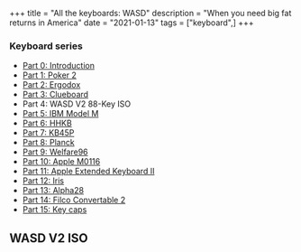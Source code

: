 +++
title = "All the keyboards: WASD"
description = "When you need big fat returns in America"
date = "2021-01-13"
tags = ["keyboard",]
+++

### Keyboard series

* [Part 0: Introduction](/blog/all-the-keyboards-part-0/)
* [Part 1: Poker 2](/blog/all-the-keyboards-poker-2/)
* [Part 2: Ergodox](/blog/all-the-keyboards-ergodox/)
* [Part 3: Clueboard](/blog/all-the-keyboards-clueboard/)
* Part 4: WASD V2 88-Key ISO
* [Part 5: IBM Model M](/blog/all-the-keyboards-ibm-model-m/)
* [Part 6: HHKB](/blog/all-the-keyboards-hhkb/)
* [Part 7: KB45P](/blog/all-the-keyboards-kb45p/)
* [Part 8: Planck](/blog/all-the-keyboards-planck/)
* [Part 9: Welfare96](/blog/all-the-keyboards-welfare96/)
* [Part 10: Apple M0116](/blog/all-the-keyboards-apple-m0116/)
* [Part 11: Apple Extended Keyboard II](/blog/all-the-keyboards-apple-extended-keyboard-ii/)
* [Part 12: Iris](/blog/all-the-keyboards-iris/)
* [Part 13: Alpha28](/blog/all-the-keyboards-alpha28/)
* [Part 14: Filco Convertable 2](/blog/all-the-keyboards-filco-convertable-2/)
* [Part 15: Key caps](/blog/all-the-keyboards-key-caps/)

## WASD V2 ISO


